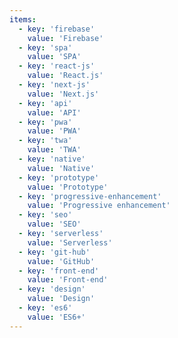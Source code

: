 ```yaml
---
items:
  - key: 'firebase'
    value: 'Firebase'
  - key: 'spa'
    value: 'SPA'
  - key: 'react-js'
    value: 'React.js'
  - key: 'next-js'
    value: 'Next.js'
  - key: 'api'
    value: 'API'
  - key: 'pwa'
    value: 'PWA'
  - key: 'twa'
    value: 'TWA'
  - key: 'native'
    value: 'Native'
  - key: 'prototype'
    value: 'Prototype'
  - key: 'progressive-enhancement'
    value: 'Progressive enhancement'
  - key: 'seo'
    value: 'SEO'
  - key: 'serverless'
    value: 'Serverless'
  - key: 'git-hub'
    value: 'GitHub'
  - key: 'front-end'
    value: 'Front-end'
  - key: 'design'
    value: 'Design'
  - key: 'es6'
    value: 'ES6+'
---
```

